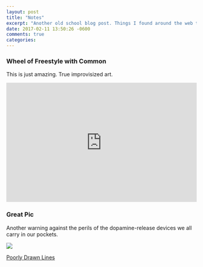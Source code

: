 ```yaml
---
layout: post
title: "Notes"
excerpt: "Another old school blog post. Things I found around the web this week."
date: 2017-02-11 13:50:26 -0600
comments: true
categories: 
---
```


### Wheel of Freestyle with Common

This is just amazing. True improvisized art.

<iframe width="100%" height="315" src="https://www.youtube.com/embed/8t2z9pbVeEI" frameborder="0" allowfullscreen></iframe>

### Great Pic

Another warning against the perils of the dopamine-release devices we all carry in our pockets.

![]({{site.url}}/assets/2017/02/great-pic.png)

[Poorly Drawn Lines](http://poorlydrawnlines.com/comic/great-pic/)
